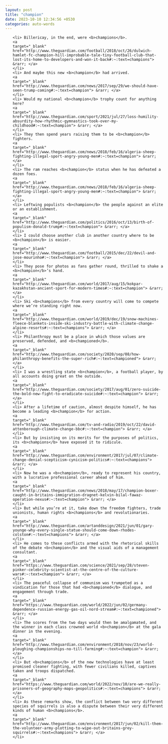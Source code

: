```yaml
---
layout: post
title: "champion"
date: 2023-10-10 12:34:56 +0530
categories: auto-words
---
```

<ol>

    <li> Billericay, in the end, were <b>champions</b>.
    <a 
    target="_blank" 
    href="http://www.theguardian.com/football/2018/oct/26/dulwich-hamlet-fc-champion-hill-improbable-tale-tiny-football-club-that-lost-its-home-to-developers-and-won-it-back#:~:text=champions"> &rarr; </a>
    </li>
    <li> And maybe this new <b>champion</b> had arrived.
    <a 
    target="_blank" 
    href="http://www.theguardian.com/news/2017/sep/29/we-should-have-seen-trump-coming#:~:text=champion"> &rarr; </a>
    </li>
    <li> Would my national <b>champion</b> trophy count for anything here?
    <a 
    target="_blank" 
    href="http://www.theguardian.com/sport/2021/jul/27/loss-humility-absurdity-how-rhythmic-gymnastics-took-over-my-childhood#:~:text=champion"> &rarr; </a>
    </li>
    <li> They then spend years raising them to be <b>champion</b> fighters.
    <a 
    target="_blank" 
    href="http://www.theguardian.com/news/2018/feb/16/algeria-sheep-fighting-illegal-sport-angry-young-men#:~:text=champion"> &rarr; </a>
    </li>
    <li> The ram reaches <b>champion</b> status when he has defeated a dozen foes.
    <a 
    target="_blank" 
    href="http://www.theguardian.com/news/2018/feb/16/algeria-sheep-fighting-illegal-sport-angry-young-men#:~:text=champion"> &rarr; </a>
    </li>
    <li> Leftwing populists <b>champion</b> the people against an elite or an establishment.
    <a 
    target="_blank" 
    href="http://www.theguardian.com/politics/2016/oct/13/birth-of-populism-donald-trump#:~:text=champion"> &rarr; </a>
    </li>
    <li> I could choose another club in another country where to be <b>champion</b> is easier.
    <a 
    target="_blank" 
    href="http://www.theguardian.com/football/2015/dec/22/devil-and-jose-mourinho#:~:text=champion"> &rarr; </a>
    </li>
    <li> They pose for photos as fans gather round, thrilled to shake a <b>champion</b>’s hand.
    <a 
    target="_blank" 
    href="http://www.theguardian.com/world/2017/aug/15/kokpar-kazakhstan-ancient-sport-for-modern-times#:~:text=champion"> &rarr; </a>
    </li>
    <li> Ski <b>champions</b> from every country will come to compete where we’re standing right now.
    <a 
    target="_blank" 
    href="http://www.theguardian.com/world/2019/dec/19/snow-machines-fleece-blankets-inside-ski-industry-battle-with-climate-change-alpine-resorts#:~:text=champions"> &rarr; </a>
    </li>
    <li> Philanthropy must be a place in which those values are preserved, defended, and <b>championed</b>.
    <a 
    target="_blank" 
    href="http://www.theguardian.com/society/2020/sep/08/how-philanthropy-benefits-the-super-rich#:~:text=championed"> &rarr; </a>
    </li>
    <li> I was a wrestling state <b>champion</b>, a football player, by all accounts doing great on the outside.
    <a 
    target="_blank" 
    href="http://www.theguardian.com/society/2017/aug/01/zero-suicide-the-bold-new-fight-to-eradicate-suicide#:~:text=champion"> &rarr; </a>
    </li>
    <li> After a lifetime of caution, almost despite himself, he has become a leading <b>champion</b> for action.
    <a 
    target="_blank" 
    href="http://www.theguardian.com/tv-and-radio/2019/oct/22/david-attenborough-climate-change-bbc#:~:text=champion"> &rarr; </a>
    </li>
    <li> But by insisting on its merits for the purposes of politics, its <b>champions</b> have exposed it to ridicule.
    <a 
    target="_blank" 
    href="http://www.theguardian.com/environment/2017/jul/07/climate-change-denial-scepticism-cynicism-politics#:~:text=champions"> &rarr; </a>
    </li>
    <li> Now he was a <b>champion</b>, ready to represent his country, with a lucrative professional career ahead of him.
    <a 
    target="_blank" 
    href="http://www.theguardian.com/news/2018/may/17/champion-boxer-caught-in-britains-immigration-dragnet-kelvin-bilal-fawaz-operation-nexus#:~:text=champion"> &rarr; </a>
    </li>
    <li> But while you’re at it, take down the freedom fighters, trade unionists, human rights <b>champions</b> and revolutionaries.
    <a 
    target="_blank" 
    href="http://www.theguardian.com/artanddesign/2021/jun/01/gary-younge-why-every-single-statue-should-come-down-rhodes-colston#:~:text=champions"> &rarr; </a>
    </li>
    <li> He comes to these conflicts armed with the rhetorical skills of the debate <b>champion</b> and the visual aids of a management consultant.
    <a 
    target="_blank" 
    href="https://www.theguardian.com/science/2021/sep/28/steven-pinker-celebrity-scientist-at-the-centre-of-the-culture-wars#:~:text=champion"> &rarr; </a>
    </li>
    <li> The peaceful collapse of communism was trumpeted as a vindication for those that had <b>championed</b> dialogue, and engagement through trade.
    <a 
    target="_blank" 
    href="https://www.theguardian.com/world/2022/jun/02/germany-dependence-russian-energy-gas-oil-nord-stream#:~:text=championed"> &rarr; </a>
    </li>
    <li> The scores from the two days would then be amalgamated, and the winner in each class crowned world <b>champion</b> at the gala dinner in the evening.
    <a 
    target="_blank" 
    href="http://www.theguardian.com/environment/2018/nov/23/world-ploughing-championships-no-till-farming#:~:text=champion"> &rarr; </a>
    </li>
    <li> But <b>champions</b> of the new technologies have at least promised cleaner fighting, with fewer civilians killed, captives taken and troops dispatched.
    <a 
    target="_blank" 
    href="https://www.theguardian.com/world/2022/nov/10/are-we-really-prisoners-of-geography-maps-geopolitics#:~:text=champions"> &rarr; </a>
    </li>
    <li> As these remarks show, the conflict between two very different species of squirrels is also a dispute between their very different kinds of human <b>champions</b>.
    <a 
    target="_blank" 
    href="http://www.theguardian.com/environment/2017/jun/02/kill-them-the-volunteer-army-plotting-to-wipe-out-britains-grey-squirrels#:~:text=champions"> &rarr; </a>
    </li>
